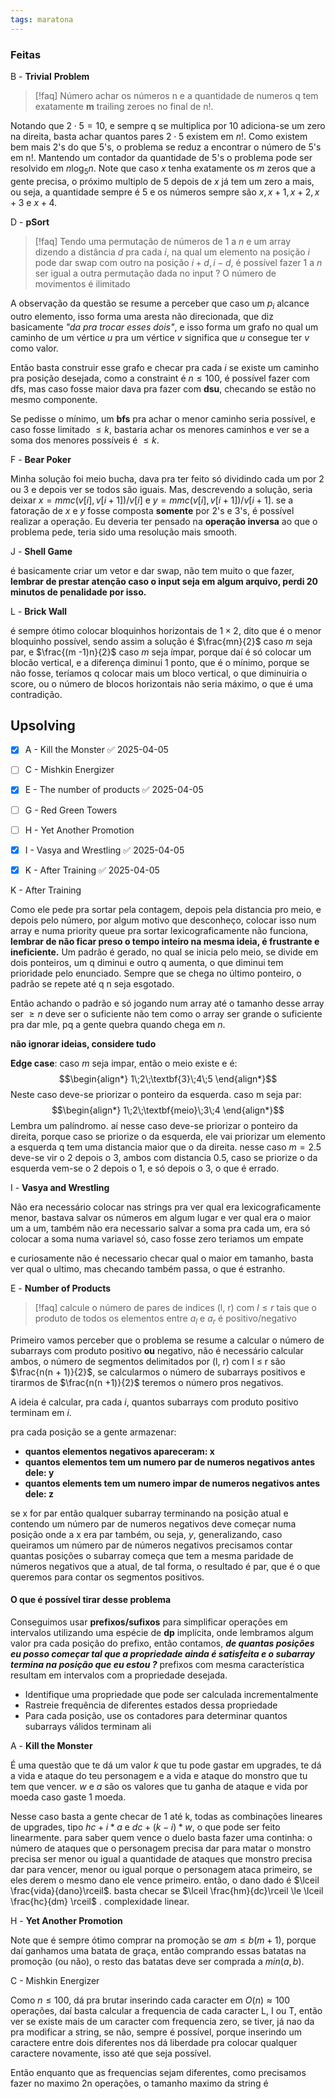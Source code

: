 ```yaml
---
tags: maratona
---
```


### Feitas

B - **Trivial** **Problem**
>[!faq] Número achar os números n e a quantidade de numeros q tem exatamente **m** trailing zeroes no final de n!.

Notando que $2\cdot 5= 10$, e sempre q se multiplica por 10 adiciona-se um zero na direita, basta achar quantos pares $2\cdot5$ existem em $n!$. Como existem bem mais 2's do que 5's, o problema se reduz a encontrar o número de 5's em n!. Mantendo um contador da quantidade de 5's o problema pode ser resolvido em $n\log_{5}n$. Note que caso $x$ tenha exatamente os $m$ zeros que a gente precisa, o próximo multiplo de 5 depois de $x$ já tem um zero a mais, ou seja, a quantidade sempre é $5$ e os números sempre são $x, x+1,x+2,x+3$ e $x+4$.

D - **pSort**
>[!faq] Tendo uma permutação de números de 1 a $n$ e um array dizendo a distância $d$ pra cada $i$, na qual um elemento na posição $i$ pode dar swap com outro na posição $i + d, i -d$, é possível fazer $1$ a $n$ ser igual a outra permutação dada no input ? O número de movimentos é ilimitado

A observação da questão se resume a perceber que caso um $p_{i}$ alcance outro elemento, isso forma uma aresta não direcionada, que diz basicamente *"da pra trocar esses dois"*, e isso forma um grafo no qual um caminho de um vértice $u$ pra um vértice $v$ significa que $u$ consegue ter $v$ como valor.

Então basta construir esse grafo e checar pra cada $i$ se existe um caminho pra posição desejada, como a constraint é $n \le 100$, é possível fazer com dfs, mas caso fosse maior dava pra fazer com **dsu**, checando se estão no mesmo componente.

Se pedisse o mínimo, um **bfs** pra achar o menor caminho seria possível, e caso fosse limitado $\le k$, bastaria achar os menores caminhos e ver se a soma dos menores possíveis é $\le k$.

F - **Bear Poker**

Minha solução foi meio bucha, dava pra ter feito só dividindo cada um por 2 ou 3 e depois ver se todos são iguais. Mas, descrevendo a solução, seria deixar $x=mmc(v[i],v[i + 1]) / v[i]$ e $y=mmc(v[i], v[i+1])/v[i + 1]$. se a fatoração de $x$ e $y$ fosse composta **somente** por 2's e 3's, é possível realizar a operação. Eu deveria ter pensado na **operação inversa** ao que o problema pede, teria sido uma resolução mais smooth.

J - **Shell Game**

é basicamente criar um vetor e dar swap, não tem muito o que fazer, **lembrar de prestar atenção caso o input seja em algum arquivo, perdi 20 minutos de penalidade por isso.** 

L - **Brick Wall**

é sempre ótimo colocar bloquinhos horizontais de $1\times2$, dito que é o menor bloquinho possível, sendo assim a solução é $\frac{mn}{2}$ caso $m$ seja par, e $\frac{(m -1)n}{2}$ caso $m$ seja ímpar, porque daí é só colocar um blocão vertical, e a diferença diminui $1$ ponto, que é o mínimo, porque se não fosse, teríamos q colocar mais um bloco vertical, o que diminuiria o score, ou o número de blocos horizontais não seria máximo, o que é uma contradição.

## Upsolving

- [x] A - Kill the Monster ✅ 2025-04-05
- [ ] C - Mishkin Energizer
- [x] E - The number of products ✅ 2025-04-05
- [ ] G - Red Green Towers
- [ ] H - Yet Another Promotion
- [x] I - Vasya and Wrestling ✅ 2025-04-05
- [x] K - After Training ✅ 2025-04-05


K - After Training

Como ele pede pra sortar pela contagem, depois pela distancia pro meio, e depois pelo número, por algum motivo que desconheço, colocar isso num array e numa priority queue pra sortar lexicograficamente não funciona, **lembrar de não ficar preso o tempo inteiro na mesma ideia, é frustrante e ineficiente.** Um padrão é gerado, no qual se inicia pelo meio, se divide em dois ponteiros, um q diminui e outro q aumenta, o que diminui tem prioridade pelo enunciado. Sempre que se chega no último ponteiro, o padrão se repete até q n seja esgotado.

Então achando o padrão e só jogando num array até o tamanho desse array ser $\ge n$ deve ser o suficiente não tem como o array ser grande o suficiente pra dar mle, pq a gente quebra quando chega em $n$.

**não ignorar ideias, considere tudo**

**Edge case**: caso $m$ seja impar, então o meio existe e é: $$\begin{align*}
1\;2\;\textbf{3}\;4\;5
\end{align*}$$
Neste caso deve-se priorizar o ponteiro da esquerda. caso m seja par:
$$\begin{align*}
1\;2\;\textbf{meio}\;3\;4
\end{align*}$$
Lembra um palíndromo. aí nesse caso deve-se priorizar o ponteiro da direita, porque caso se priorize o da esquerda, ele vai priorizar um elemento a esquerda q tem uma distancia maior que o da direita. nesse caso $m=2.5$ deve-se vir o $2$ depois o $3$, ambos com distancia $0.5$, caso se priorize o da esquerda vem-se o $2$ depois o $1$, e só depois o $3$, o que é errado.

I - **Vasya and Wrestling**

Não era necessário colocar nas strings pra ver qual era lexicograficamente menor, bastava salvar os números em algum lugar e ver qual era o maior um a um, também não era necessario salvar a soma pra cada um, era só colocar a soma numa variavel só, caso fosse zero teriamos um empate

e curiosamente não é necessario checar qual o maior em tamanho, basta ver qual o ultimo, mas checando também passa, o que é estranho.

E - **Number of Products**

> [!faq] calcule o número de pares de indices (l, r) com $l\le r$ tais que o produto de todos os elementos entre $a_{l}$ e $a_{r}$ é positivo/negativo

Primeiro vamos perceber que o problema se resume a calcular o número de subarrays com produto positivo **ou** negativo, não é necessário calcular ambos, o número de segmentos delimitados por (l, r) com l $\le$ r são $\frac{n(n + 1)}{2}$, se calcularmos o número de subarrays positivos e tirarmos de $\frac{n(n +1)}{2}$ teremos o número pros negativos.

A ideia é calcular, pra cada $i$, quantos subarrays com produto positivo terminam em $i$.

pra cada posição se a gente armazenar:
- **quantos elementos negativos apareceram: x**
- **quantos elementos tem um numero par de numeros negativos antes dele: y**
- **quantos elements tem um numero impar de numeros negativos antes dele: z**

se x for par então qualquer subarray terminando na posição atual e contendo um número par de numeros negativos deve começar numa posição onde a x era par também, ou seja, $y$, generalizando, caso queiramos um número par de números negativos precisamos contar quantas posições o subarray começa que tem a mesma paridade de números negativos que a atual, de tal forma, o resultado é par, que é o que queremos para contar os segmentos positivos.

#### O que é possível tirar desse problema

Conseguimos usar **prefixos/sufixos** para simplificar operações em intervalos utilizando uma espécie de **dp** implícita, onde lembramos algum valor pra cada posição do prefixo, então contamos, ***de quantas posições eu posso começar tal que a propriedade ainda é satisfeita e o subarray termina na posição que eu estou ?*** prefixos com mesma característica resultam em intervalos com a propriedade desejada.

- Identifique uma propriedade que pode ser calculada incrementalmente
- Rastreie frequência de diferentes estados dessa propriedade
- Para cada posição, use os contadores para determinar quantos subarrays válidos terminam ali

A - **Kill the Monster**

É uma questão que te dá um valor $k$ que tu pode gastar em upgrades, te dá a vida e ataque do teu personagem e a vida e ataque do monstro que tu tem que vencer. $w$ e $a$ são os valores que tu ganha de ataque e vida por moeda caso gaste 1 moeda.

Nesse caso basta a gente checar de 1 até k, todas as combinações lineares de upgrades, tipo $hc+i*a$ e $dc + (k - i) *w$, o que pode ser feito linearmente. para saber quem vence o duelo basta fazer uma continha: o número de ataques que o personagem precisa dar para matar o monstro precisa ser menor ou igual a quantidade de ataques que  monstro precisa dar para vencer, menor ou igual porque o personagem ataca primeiro, se eles derem o mesmo dano ele vence primeiro. então, o dano dado é $\lceil \frac{vida}{dano}\rceil$. basta checar se $\lceil \frac{hm}{dc}\rceil \le \lceil \frac{hc}{dm} \rceil$ . complexidade linear.

H - **Yet Another Promotion**

Note que é sempre ótimo comprar na promoção se $a m \le b(m+1)$, porque daí ganhamos uma batata de graça, então comprando essas batatas na promoção (ou não), o resto das batatas deve ser comprada a $min(a,b)$. 

C - Mishkin Energizer

Como $n \le 100$, dá pra brutar inserindo cada caracter em $O(n) \approx 100$ operações, daí basta calcular a frequencia de cada caracter L, I ou T, então ver se existe mais de um caracter com frequencia zero, se tiver, já nao da pra modificar a string, se não, sempre é possível, porque inserindo um caractere entre dois diferentes nos dá liberdade pra colocar qualquer caractere novamente, isso até que seja possível.

Então enquanto que as frequencias sejam diferentes, como precisamos fazer no maximo 2n operações, o tamanho maximo da string é 